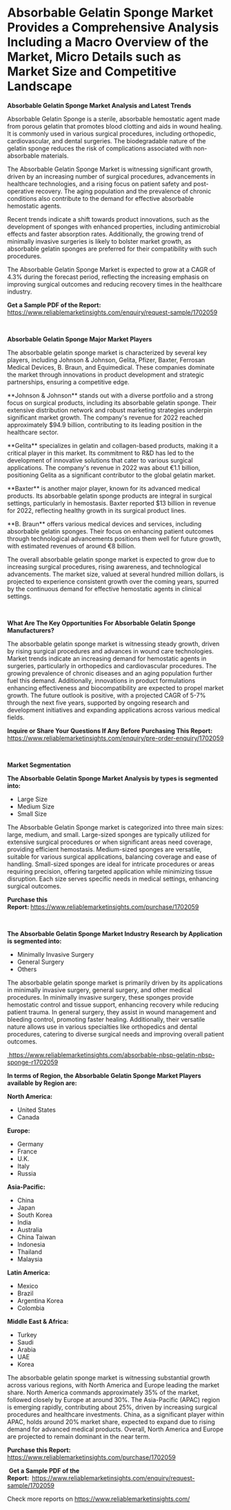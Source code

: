 <p><h1>Absorbable Gelatin Sponge Market Provides a Comprehensive Analysis Including a Macro Overview of the Market, Micro Details such as Market Size and Competitive Landscape</h1></p><p><strong>Absorbable Gelatin Sponge Market Analysis and Latest Trends</strong></p>
<p><p>Absorbable Gelatin Sponge is a sterile, absorbable hemostatic agent made from porous gelatin that promotes blood clotting and aids in wound healing. It is commonly used in various surgical procedures, including orthopedic, cardiovascular, and dental surgeries. The biodegradable nature of the gelatin sponge reduces the risk of complications associated with non-absorbable materials.</p><p>The Absorbable Gelatin Sponge Market is witnessing significant growth, driven by an increasing number of surgical procedures, advancements in healthcare technologies, and a rising focus on patient safety and post-operative recovery. The aging population and the prevalence of chronic conditions also contribute to the demand for effective absorbable hemostatic agents. </p><p>Recent trends indicate a shift towards product innovations, such as the development of sponges with enhanced properties, including antimicrobial effects and faster absorption rates. Additionally, the growing trend of minimally invasive surgeries is likely to bolster market growth, as absorbable gelatin sponges are preferred for their compatibility with such procedures. </p><p>The Absorbable Gelatin Sponge Market is expected to grow at a CAGR of 4.3% during the forecast period, reflecting the increasing emphasis on improving surgical outcomes and reducing recovery times in the healthcare industry.</p></p>
<p><strong>Get a Sample PDF of the Report:&nbsp;</strong> <a href="https://www.reliablemarketinsights.com/enquiry/request-sample/1702059?utm_campaign=3121&utm_medium=2&utm_source=Github&utm_content=ia&utm_term=04032025&utm_id=absorbable-gelatin-sponge">https://www.reliablemarketinsights.com/enquiry/request-sample/1702059</a></p>
<p>&nbsp;</p>
<p><strong>Absorbable Gelatin Sponge Major Market Players</strong></p>
<p><p>The absorbable gelatin sponge market is characterized by several key players, including Johnson & Johnson, Gelita, Pfizer, Baxter, Ferrosan Medical Devices, B. Braun, and Equimedical. These companies dominate the market through innovations in product development and strategic partnerships, ensuring a competitive edge.</p><p>**Johnson & Johnson** stands out with a diverse portfolio and a strong focus on surgical products, including its absorbable gelatin sponge. Their extensive distribution network and robust marketing strategies underpin significant market growth. The company's revenue for 2022 reached approximately $94.9 billion, contributing to its leading position in the healthcare sector.</p><p>**Gelita** specializes in gelatin and collagen-based products, making it a critical player in this market. Its commitment to R&D has led to the development of innovative solutions that cater to various surgical applications. The company's revenue in 2022 was about €1.1 billion, positioning Gelita as a significant contributor to the global gelatin market.</p><p>**Baxter** is another major player, known for its advanced medical products. Its absorbable gelatin sponge products are integral in surgical settings, particularly in hemostasis. Baxter reported $13 billion in revenue for 2022, reflecting healthy growth in its surgical product lines.</p><p>**B. Braun** offers various medical devices and services, including absorbable gelatin sponges. Their focus on enhancing patient outcomes through technological advancements positions them well for future growth, with estimated revenues of around €8 billion.</p><p>The overall absorbable gelatin sponge market is expected to grow due to increasing surgical procedures, rising awareness, and technological advancements. The market size, valued at several hundred million dollars, is projected to experience consistent growth over the coming years, spurred by the continuous demand for effective hemostatic agents in clinical settings.</p></p>
<p>&nbsp;</p>
<p><strong>What Are The Key Opportunities For Absorbable Gelatin Sponge Manufacturers?</strong></p>
<p><p>The absorbable gelatin sponge market is witnessing steady growth, driven by rising surgical procedures and advances in wound care technologies. Market trends indicate an increasing demand for hemostatic agents in surgeries, particularly in orthopedics and cardiovascular procedures. The growing prevalence of chronic diseases and an aging population further fuel this demand. Additionally, innovations in product formulations enhancing effectiveness and biocompatibility are expected to propel market growth. The future outlook is positive, with a projected CAGR of 5-7% through the next five years, supported by ongoing research and development initiatives and expanding applications across various medical fields.</p></p>
<p><strong>Inquire or Share Your Questions If Any Before Purchasing This Report:</strong> <a href="https://www.reliablemarketinsights.com/enquiry/pre-order-enquiry/1702059?utm_campaign=3121&utm_medium=2&utm_source=Github&utm_content=ia&utm_term=04032025&utm_id=absorbable-gelatin-sponge">https://www.reliablemarketinsights.com/enquiry/pre-order-enquiry/1702059</a></p>
<p>&nbsp;</p>
<p><strong>Market Segmentation</strong></p>
<p><strong>The Absorbable Gelatin Sponge Market Analysis by types is segmented into:</strong></p>
<p><ul><li>Large Size</li><li>Medium Size</li><li>Small Size</li></ul></p>
<p><p>The Absorbable Gelatin Sponge market is categorized into three main sizes: large, medium, and small. Large-sized sponges are typically utilized for extensive surgical procedures or when significant areas need coverage, providing efficient hemostasis. Medium-sized sponges are versatile, suitable for various surgical applications, balancing coverage and ease of handling. Small-sized sponges are ideal for intricate procedures or areas requiring precision, offering targeted application while minimizing tissue disruption. Each size serves specific needs in medical settings, enhancing surgical outcomes.</p></p>
<p><strong>Purchase this Report:&nbsp;</strong><a href="https://www.reliablemarketinsights.com/purchase/1702059?utm_campaign=3121&utm_medium=2&utm_source=Github&utm_content=ia&utm_term=04032025&utm_id=absorbable-gelatin-sponge">https://www.reliablemarketinsights.com/purchase/1702059</a></p>
<p>&nbsp;</p>
<p><strong>The Absorbable Gelatin Sponge Market Industry Research by Application is segmented into:</strong></p>
<p><ul><li>Minimally Invasive Surgery</li><li>General Surgery</li><li>Others</li></ul></p>
<p><p>The absorbable gelatin sponge market is primarily driven by its applications in minimally invasive surgery, general surgery, and other medical procedures. In minimally invasive surgery, these sponges provide hemostatic control and tissue support, enhancing recovery while reducing patient trauma. In general surgery, they assist in wound management and bleeding control, promoting faster healing. Additionally, their versatile nature allows use in various specialties like orthopedics and dental procedures, catering to diverse surgical needs and improving overall patient outcomes.</p></p>
<p><a href="https://www.reliablemarketinsights.com/absorbable-nbsp-gelatin-nbsp-sponge-r1702059?utm_campaign=3121&utm_medium=2&utm_source=Github&utm_content=ia&utm_term=04032025&utm_id=absorbable-gelatin-sponge">&nbsp;https://www.reliablemarketinsights.com/absorbable-nbsp-gelatin-nbsp-sponge-r1702059</a></p>
<p><strong>In terms of Region, the Absorbable Gelatin Sponge Market Players available by Region are:</strong></p>
<p>
    <p> <strong> North America: </strong>
        <ul>
            <li>United States</li>
            <li>Canada</li>
        </ul>
        </p> 
    <p> <strong> Europe: </strong>
        <ul>
            <li>Germany</li>
            <li>France</li>
            <li>U.K.</li>
            <li>Italy</li>
            <li>Russia</li>
        </ul>
        </p> 
    <p> <strong> Asia-Pacific: </strong>
        <ul>
            <li>China</li>
            <li>Japan</li>
            <li>South Korea</li>
            <li>India</li>
            <li>Australia</li>
            <li>China Taiwan</li>
            <li>Indonesia</li>
            <li>Thailand</li>
            <li>Malaysia</li>
        </ul>
        </p> 
    <p> <strong> Latin America: </strong>
        <ul>
            <li>Mexico</li>
            <li>Brazil</li>
            <li>Argentina Korea</li>
            <li>Colombia</li>
        </ul>
        </p> 
    <p> <strong> Middle East & Africa: </strong>
        <ul>
            <li>Turkey</li>
            <li>Saudi</li>
            <li>Arabia</li>
            <li>UAE</li>
            <li>Korea</li>
        </ul>
    </p>
    </p>
<p><p>The absorbable gelatin sponge market is witnessing substantial growth across various regions, with North America and Europe leading the market share. North America commands approximately 35% of the market, followed closely by Europe at around 30%. The Asia-Pacific (APAC) region is emerging rapidly, contributing about 25%, driven by increasing surgical procedures and healthcare investments. China, as a significant player within APAC, holds around 20% market share, expected to expand due to rising demand for advanced medical products. Overall, North America and Europe are projected to remain dominant in the near term.</p></p>
<p><strong>Purchase this Report: </strong><a href="https://www.reliablemarketinsights.com/purchase/1702059?utm_campaign=3121&utm_medium=2&utm_source=Github&utm_content=ia&utm_term=04032025&utm_id=absorbable-gelatin-sponge">https://www.reliablemarketinsights.com/purchase/1702059</a></p>
<p>&nbsp;<strong>Get a Sample PDF of the Report:&nbsp;&nbsp;</strong><a href="https://www.reliablemarketinsights.com/enquiry/request-sample/1702059?utm_campaign=3121&utm_medium=2&utm_source=Github&utm_content=ia&utm_term=04032025&utm_id=absorbable-gelatin-sponge">https://www.reliablemarketinsights.com/enquiry/request-sample/1702059</a></p>
<p><strong></strong></p>
<p>Check more reports on <a href="https://www.reliablemarketinsights.com/?utm_campaign=3121&utm_medium=2&utm_source=Github&utm_content=ia&utm_term=04032025&utm_id=absorbable-gelatin-sponge">https://www.reliablemarketinsights.com/</a></p>